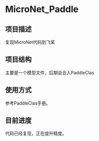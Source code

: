 # MicroNet_Paddle

## 项目描述
复现MicroNet代码到飞桨

## 项目结构
主要是一个模型文件，后期会合入PaddleClas
## 使用方式
参考PaddleClas手册。

## 目前进度
代码已经复现，正在提升精度。

